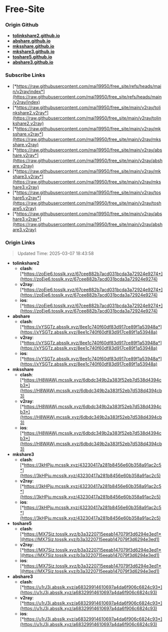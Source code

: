 # Free-Site

### Origin Github

- [**tolinkshare2.github.io**](https://github.com/tolinkshare2/tolinkshare2.github.io)
- [**abshare.github.io**](https://github.com/abshare/abshare.github.io)
- [**mksshare.github.io**](https://github.com/mksshare/mksshare.github.io)
- [**mkshare3.github.io**](https://github.com/mkshare3/mkshare3.github.io)
- [**toshare5.github.io**](https://github.com/toshare5/toshare5.github.io)
- [**abshare3.github.io**](https://github.com/abshare3/abshare3.github.io)

### Subscribe Links

- [*https://raw.githubusercontent.com/mai19950/free_site/refs/heads/main/v2ray/index*](https://raw.githubusercontent.com/mai19950/free_site/refs/heads/main/v2ray/index)
- [*https://raw.githubusercontent.com/mai19950/free_site/main/v2ray/tolinkshare2.v2ray*](https://raw.githubusercontent.com/mai19950/free_site/main/v2ray/tolinkshare2.v2ray)
- [*https://raw.githubusercontent.com/mai19950/free_site/main/v2ray/mksshare.v2ray*](https://raw.githubusercontent.com/mai19950/free_site/main/v2ray/mksshare.v2ray)
- [*https://raw.githubusercontent.com/mai19950/free_site/main/v2ray/abshare.v2ray*](https://raw.githubusercontent.com/mai19950/free_site/main/v2ray/abshare.v2ray)
- [*https://raw.githubusercontent.com/mai19950/free_site/main/v2ray/mkshare3.v2ray*](https://raw.githubusercontent.com/mai19950/free_site/main/v2ray/mkshare3.v2ray)
- [*https://raw.githubusercontent.com/mai19950/free_site/main/v2ray/toshare5.v2ray*](https://raw.githubusercontent.com/mai19950/free_site/main/v2ray/toshare5.v2ray)
- [*https://raw.githubusercontent.com/mai19950/free_site/main/v2ray/abshare3.v2ray*](https://raw.githubusercontent.com/mai19950/free_site/main/v2ray/abshare3.v2ray)

### Origin Links

> Updated Time: 2025-03-07 18:43:58

- **tolinkshare2**
  - **clash**: [*https://zoEje6.tosslk.xyz/67cee882b7acd031bcda3a72924e9274*](https://zoEje6.tosslk.xyz/67cee882b7acd031bcda3a72924e9274)
  - **v2ray**: [*https://zoEje6.tosslk.xyz/67cee882b7acd031bcda3a72924e9274*](https://zoEje6.tosslk.xyz/67cee882b7acd031bcda3a72924e9274)
  - **ios**: [*https://zoEje6.tosslk.xyz/67cee882b7acd031bcda3a72924e9274*](https://zoEje6.tosslk.xyz/67cee882b7acd031bcda3a72924e9274)
- **abshare**
  - **clash**: [*https://xYSGTz.absslk.xyz/8ee1c740f60df83d917ce89f1a53948a*](https://xYSGTz.absslk.xyz/8ee1c740f60df83d917ce89f1a53948a)
  - **v2ray**: [*https://xYSGTz.absslk.xyz/8ee1c740f60df83d917ce89f1a53948a*](https://xYSGTz.absslk.xyz/8ee1c740f60df83d917ce89f1a53948a)
  - **ios**: [*https://xYSGTz.absslk.xyz/8ee1c740f60df83d917ce89f1a53948a*](https://xYSGTz.absslk.xyz/8ee1c740f60df83d917ce89f1a53948a)
- **mksshare**
  - **clash**: [*https://H8WAWj.mcsslk.xyz/6dbdc349b2a383f52eb7d538d4394cb3*](https://H8WAWj.mcsslk.xyz/6dbdc349b2a383f52eb7d538d4394cb3)
  - **v2ray**: [*https://H8WAWj.mcsslk.xyz/6dbdc349b2a383f52eb7d538d4394cb3*](https://H8WAWj.mcsslk.xyz/6dbdc349b2a383f52eb7d538d4394cb3)
  - **ios**: [*https://H8WAWj.mcsslk.xyz/6dbdc349b2a383f52eb7d538d4394cb3*](https://H8WAWj.mcsslk.xyz/6dbdc349b2a383f52eb7d538d4394cb3)
- **mkshare3**
  - **clash**: [*https://3kHPju.mcsslk.xyz/43230417a281b8456e60b358a91ac2c5*](https://3kHPju.mcsslk.xyz/43230417a281b8456e60b358a91ac2c5)
  - **v2ray**: [*https://3kHPju.mcsslk.xyz/43230417a281b8456e60b358a91ac2c5*](https://3kHPju.mcsslk.xyz/43230417a281b8456e60b358a91ac2c5)
  - **ios**: [*https://3kHPju.mcsslk.xyz/43230417a281b8456e60b358a91ac2c5*](https://3kHPju.mcsslk.xyz/43230417a281b8456e60b358a91ac2c5)
- **toshare5**
  - **clash**: [*https://MX7Siz.tosslk.xyz/b3a3220715eeab147079f3d6294e3ed1*](https://MX7Siz.tosslk.xyz/b3a3220715eeab147079f3d6294e3ed1)
  - **v2ray**: [*https://MX7Siz.tosslk.xyz/b3a3220715eeab147079f3d6294e3ed1*](https://MX7Siz.tosslk.xyz/b3a3220715eeab147079f3d6294e3ed1)
  - **ios**: [*https://MX7Siz.tosslk.xyz/b3a3220715eeab147079f3d6294e3ed1*](https://MX7Siz.tosslk.xyz/b3a3220715eeab147079f3d6294e3ed1)
- **abshare3**
  - **clash**: [*https://u1rJ3j.absslk.xyz/a68329914610697a4da6f906c6824c93*](https://u1rJ3j.absslk.xyz/a68329914610697a4da6f906c6824c93)
  - **v2ray**: [*https://u1rJ3j.absslk.xyz/a68329914610697a4da6f906c6824c93*](https://u1rJ3j.absslk.xyz/a68329914610697a4da6f906c6824c93)
  - **ios**: [*https://u1rJ3j.absslk.xyz/a68329914610697a4da6f906c6824c93*](https://u1rJ3j.absslk.xyz/a68329914610697a4da6f906c6824c93)
